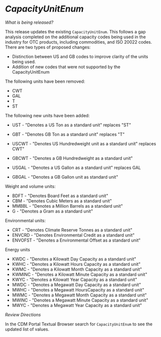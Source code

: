 # *CapacityUnitEnum*

_What is being released?_

This release updates the existing `CapacityUnitEnum`. This follows a gap analysis completed on the additional capacity codes being used in the industry for OTC products, including commodities, and ISO 20022 codes. There are two types of proposed changes:

- Distinction between US and GB codes to improve clarity of the units being used.
- Addition of new codes that were not supported by the CapacityUnitEnum

The following units have been removed:

- CWT
- GAL
- T
- ST

The following new units have been added:

- UST - "Denotes a US Ton as a standard unit" replaces "ST"
- GBT - "Denotes GB Ton as a standard unit" replaces "T"

- USCWT -  "Denotes US Hundredweight unit as a standard unit" replaces CWT"
- GBCWT - "Denotes a GB Hundredweight as a standard unit"

- USGAL - "Denotes a US Gallon as a standard unit" replaces GAL
- GBGAL -  "Denotes a GB Gallon unit as standard unit"

Weight and volume units:

- BDFT - "Denotes Board Feet as a standard unit"
- CBM - "Denotes Cubic Meters as a standard unit"
- MMBBL - "Denotes a Million Barrels as a standard unit"
- G - "Denotes a Gram as a standard unit"

Environmental units:

- CRT - "Denotes Climate Reserve Tonnes as a standard unit"
- ENVCRD - "Denotes Environmental Credit as a standard unit"
- ENVOFST - "Denotes a Environmental Offset as a standard unit"

Energy units

- KWDC -  "Denotes a Kilowatt Day Capacity as a standard unit"
- KWHC - "Denotes a Kilowatt Hours Capacity as a standard unit"
- KWMC - "Denotes a Kilowatt Month Capacity as a standard unit"
- KWMINC - "Denotes a Kilowatt Minute Capacity as a standard unit"
- KWYC - "Denotes a Kilowatt Year Capacity as a standard unit"
- MWDC - "Denotes a Megawatt Day Capacity as a standard unit"
- MWHC - "Denotes a Megawatt HoursCapacity as a standard unit"
- MWMC - "Denotes a Megawatt Month Capacity as a standard unit"
- MWINC - "Denotes a Megawatt Minute Capacity as a standard unit"
- MWYC - "Denotes a Megawatt Year Capacity as a standard unit"

_Review Directions_

In the CDM Portal Textual Browser search for `CapacityUnitEnum` to see the updated list of values.
